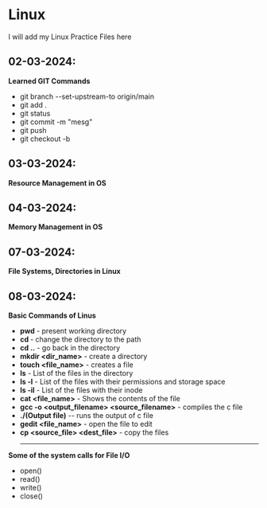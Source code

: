 # Linux
I will add my Linux Practice Files here
## 02-03-2024: 
**Learned GIT Commands**
+ git branch --set-upstream-to origin/main
+ git add .
+ git status
+ git commit -m "mesg"
+ git push
+ git checkout -b <new branch> <old branch>

## 03-03-2024:
**Resource Management in OS**
## 04-03-2024:
**Memory Management in OS**
## 07-03-2024:
**File Systems, Directories in Linux**
## 08-03-2024: 
**Basic Commands of Linus**
+ **pwd** - present working directory
+ **cd <path>** - change the directory to the path
+ **cd ..** - go back in the directory
+ **mkdir <dir_name>** - create a directory
+ **touch <file_name>** - creates a file
+ **ls** - List of the files in the directory
+ **ls -l** - List of the files with their permissions and storage space
+ **ls -il** - List of the files with their inode 
+ **cat <file_name>** -  Shows the contents of the file
+ **gcc -o <output_filename> <source_filename>** - compiles the c file
+ **./(Output file)** -- runs the output of c file
+ **gedit <file_name>** - open the file to edit
+ **cp <source_file> <dest_file>** - copy the files
  ***
**Some of the system calls for File I/O**
+ open()
+ read()
+ write()
+ close()


  
  



